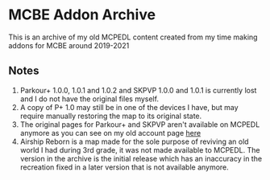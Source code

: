 # MCBE Addon Archive
This is an archive of my old MCPEDL content created from my time making addons for MCBE around 2019-2021
## Notes
1. Parkour+ 1.0.0, 1.0.1 and 1.0.2 and SKPVP 1.0.0 and 1.0.1 is currently lost and I do not have the original files myself.
2. A copy of P+ 1.0 may still be in one of the devices I have, but may require manually restoring the map to its original state. 
3. The original pages for Parkour+ and SKPVP aren't available on MCPEDL anymore as you can see on my old account page [here](https://mcpedl.com/user/popularsonic/)
4. Airship Reborn is a map made for the sole purpose of reviving an old world I had during 3rd grade, it was not made available to MCPEDL. The version in the archive is the initial release which has an inaccuracy in the recreation fixed in a later version that is not available anymore.
